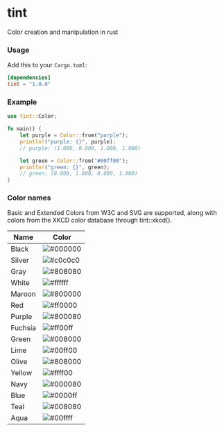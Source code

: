 tint
====
Color creation and manipulation in rust

### Usage

Add this to your `Cargo.toml`:

```toml
[dependencies]
tint = "1.0.0"
```

### Example

```rust
use tint::Color;

fn main() {
    let purple = Color::from("purple");
    println!("purple: {}", purple);
    // purple: (1.000, 0.000, 1.000, 1.000)

    let green = Color::from("#00ff00");
    println!("green: {}", green);
    // green: (0.000, 1.000, 0.000, 1.000)
}
```

### Color names

Basic and Extended Colors from W3C and SVG are supported, along with colors from the XKCD color database through tint::xkcd().

| Name    | Color                                                 |
|---------|-------------------------------------------------------|
| Black   | ![#000000](https://placehold.it/100x15/000000?text=+) |
| Silver  | ![#c0c0c0](https://placehold.it/100x15/c0c0c0?text=+) |
| Gray    | ![#808080](https://placehold.it/100x15/808080?text=+) |
| White   | ![#ffffff](https://placehold.it/100x15/ffffff?text=+) |
| Maroon  | ![#800000](https://placehold.it/100x15/800000?text=+) |
| Red     | ![#ff0000](https://placehold.it/100x15/ff0000?text=+) |
| Purple  | ![#800080](https://placehold.it/100x15/800080?text=+) |
| Fuchsia | ![#ff00ff](https://placehold.it/100x15/ff00ff?text=+) |
| Green   | ![#008000](https://placehold.it/100x15/008000?text=+) |
| Lime    | ![#00ff00](https://placehold.it/100x15/00ff00?text=+) |
| Olive   | ![#808000](https://placehold.it/100x15/808000?text=+) |
| Yellow  | ![#ffff00](https://placehold.it/100x15/ffff00?text=+) |
| Navy    | ![#000080](https://placehold.it/100x15/000080?text=+) |
| Blue    | ![#0000ff](https://placehold.it/100x15/0000ff?text=+) |
| Teal    | ![#008080](https://placehold.it/100x15/008080?text=+) |
| Aqua    | ![#00ffff](https://placehold.it/100x15/00ffff?text=+) |
